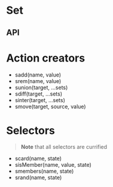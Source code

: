 # Set

## API

# Action creators

* sadd(name, value)
* srem(name, value)
* sunion(target, ...sets)
* sdiff(target, ...sets)
* sinter(target, ...sets)
* smove(target, source, value)

# Selectors

> **Note** that all selectors are currified

* scard(name, state)
* sisMember(name, value, state)
* smembers(name, state)
* srand(name, state)
